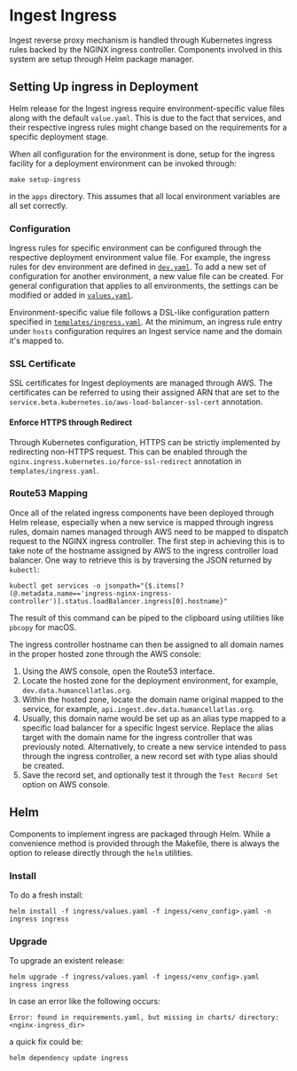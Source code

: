# Ingest Ingress

Ingest reverse proxy mechanism is handled through Kubernetes ingress rules backed by the NGINX ingress controller. Components involved in this system are setup through Helm package manager.

## Setting Up ingress in Deployment

Helm release for the Ingest ingress require environment-specific value files along with the default `value.yaml`. This is due to the fact that services, and their respective ingress rules might change based on the requirements for a specific deployment stage.

When all configuration for the environment is done, setup for the ingress facility for a deployment environment can be invoked through:

    make setup-ingress

in the `apps` directory. This assumes that all local environment variables are all set correctly.

### Configuration

Ingress rules for specific environment can be configured through the respective deployment environment value file. For example, the ingress rules for dev environment are defined in [`dev.yaml`](./environments/dev.yaml). To add a new set of configuration for another environment, a new value file can be created. For general configuration that applies to all environments, the settings can be modified or added in [`values.yaml`](./values.yaml).

Environment-specific value file follows a DSL-like configuration pattern specified in [`templates/ingress.yaml`](templates/ingress.yaml). At the minimum, an ingress rule entry under `hosts` configuration requires an Ingest service name and the domain it's mapped to.

### SSL Certificate

SSL certificates for Ingest deployments are managed through AWS. The certificates can be referred to using their assigned ARN that are set to the `service.beta.kubernetes.io/aws-load-balancer-ssl-cert` annotation.

#### Enforce HTTPS through Redirect

Through Kubernetes configuration, HTTPS can be strictly implemented by redirecting non-HTTPS request. This can be enabled through the `nginx.ingress.kubernetes.io/force-ssl-redirect` annotation in `templates/ingress.yaml`.

### Route53 Mapping

Once all of the related ingress components have been deployed through Helm release, especially when a new service is mapped through ingress rules, domain names managed through AWS need to be mapped to dispatch request to the NGINX ingress controller. The first step in achieving this is to take note of the hostname assigned by AWS to the ingress controller load balancer. One way to retrieve this is by traversing the JSON returned by `kubectl`:

    kubectl get services -o jsonpath="{$.items[?(@.metadata.name=='ingress-nginx-ingress-controller')].status.loadBalancer.ingress[0].hostname}"

The result of this command can be piped to the clipboard using utilities like `pbcopy` for macOS.

The ingress controller hostname can then be assigned to all domain names in the proper hosted zone through the AWS console:

1. Using the AWS console, open the Route53 interface.
1. Locate the hosted zone for the deployment environment, for example, `dev.data.humancellatlas.org`.
1. Within the hosted zone, locate the domain name original mapped to the service, for example, `api.ingest.dev.data.humancellatlas.org`.
1. Usually, this domain name would be set up as an alias type mapped to a specific load balancer for a specific Ingest service. Replace the alias target with the domain name for the ingress controller that was previously noted. Alternatively, to create a new service intended to pass through the ingress controller, a new record set with type alias should be created.
1. Save the record set, and optionally test it through the `Test Record Set` option on AWS console.

## Helm

Components to implement ingress are packaged through Helm. While a convenience method is provided through the Makefile, there is always the option to release directly through the `helm` utilities.

### Install

To do a fresh install:

    helm install -f ingress/values.yaml -f ingess/<env_config>.yaml -n ingress ingress

### Upgrade

To upgrade an existent release:

	helm upgrade -f ingress/values.yaml -f ingess/<env_config>.yaml ingress ingress

In case an error like the following occurs:

    Error: found in requirements.yaml, but missing in charts/ directory: <nginx-ingress_dir>

a quick fix could be:

    helm dependency update ingress
